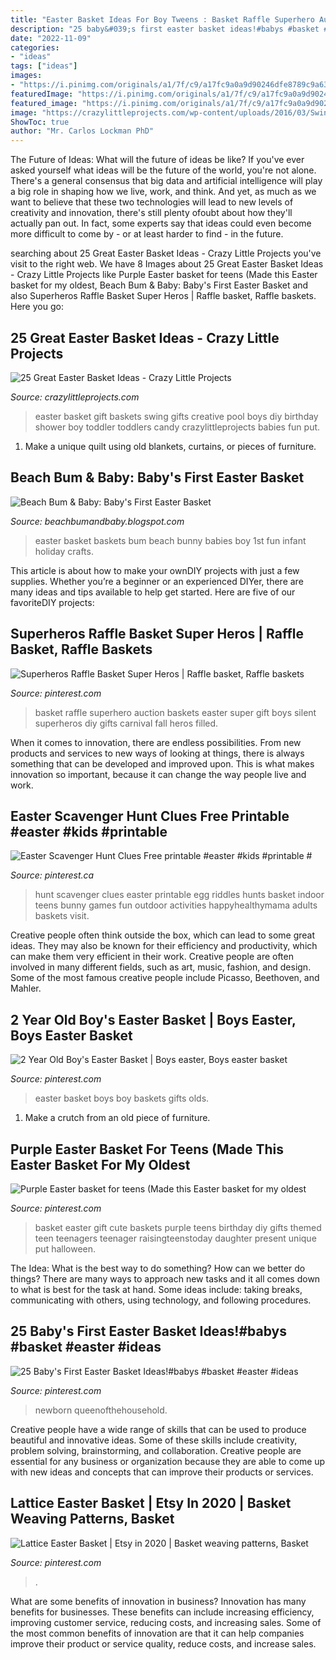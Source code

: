 ```yaml
---
title: "Easter Basket Ideas For Boy Tweens : Basket Raffle Superhero Auction Baskets Easter Super Gift Boys Silent Superheros Diy Gifts Carnival Fall Heros Filled"
description: "25 baby&#039;s first easter basket ideas!#babys #basket #easter #ideas"
date: "2022-11-09"
categories:
- "ideas"
tags: ["ideas"]
images:
- "https://i.pinimg.com/originals/a1/7f/c9/a17fc9a0a9d90246dfe8789c9a6329ed.jpg"
featuredImage: "https://i.pinimg.com/originals/a1/7f/c9/a17fc9a0a9d90246dfe8789c9a6329ed.jpg"
featured_image: "https://i.pinimg.com/originals/a1/7f/c9/a17fc9a0a9d90246dfe8789c9a6329ed.jpg"
image: "https://crazylittleprojects.com/wp-content/uploads/2016/03/Swing.jpg"
ShowToc: true
author: "Mr. Carlos Lockman PhD"
---
```



The Future of Ideas: What will the future of ideas be like?
If you've ever asked yourself what ideas will be the future of the world, you're not alone. There's a general consensus that big data and artificial intelligence will play a big role in shaping how we live, work, and think. And yet, as much as we want to believe that these two technologies will lead to new levels of creativity and innovation, there's still plenty ofoubt about how they'll actually pan out. In fact, some experts say that ideas could even become more difficult to come by - or at least harder to find - in the future.

	

		
searching about 25 Great Easter Basket Ideas - Crazy Little Projects you've visit to the right web. We have 8 Images about 25 Great Easter Basket Ideas - Crazy Little Projects like Purple Easter basket for teens (Made this Easter basket for my oldest, Beach Bum &amp; Baby: Baby&#039;s First Easter Basket and also Superheros Raffle Basket Super Heros | Raffle basket, Raffle baskets. Here you go:
		
    
## 25 Great Easter Basket Ideas - Crazy Little Projects

<img loading=lazy src="https://crazylittleprojects.com/wp-content/uploads/2016/03/Swing.jpg" onerror="this.onerror=null;this.src='https://tse1.mm.bing.net/th?id=OIP.rVmnmO6KaSIK5s99-i6OsQHaJ4&amp;pid=15.1';" alt="25 Great Easter Basket Ideas - Crazy Little Projects">

_Source: crazylittleprojects.com_

>easter basket gift baskets swing gifts creative pool boys diy birthday shower boy toddler toddlers candy crazylittleprojects babies fun put. 

	

1. Make a unique quilt using old blankets, curtains, or pieces of furniture.

    
## Beach Bum &amp; Baby: Baby&#039;s First Easter Basket

<img loading=lazy src="http://2.bp.blogspot.com/-E4f-3KjcYO0/Taz-8GkveZI/AAAAAAAABfA/qsxFK858kkY/s1600/IMG_7697.jpg" onerror="this.onerror=null;this.src='https://tse1.mm.bing.net/th?id=OIP.G643GXPBfwiQIl7qfKlyQAHaLG&amp;pid=15.1';" alt="Beach Bum &amp; Baby: Baby&#039;s First Easter Basket">

_Source: beachbumandbaby.blogspot.com_

>easter basket baskets bum beach bunny babies boy 1st fun infant holiday crafts. 

	

This article is about how to make your ownDIY projects with just a few supplies. Whether you’re a beginner or an experienced DIYer, there are many ideas and tips available to help get started. Here are five of our favoriteDIY projects: 

    
## Superheros Raffle Basket Super Heros | Raffle Basket, Raffle Baskets

<img loading=lazy src="https://i.pinimg.com/originals/de/0c/a9/de0ca95e3489d15cada1dac039108485.jpg" onerror="this.onerror=null;this.src='https://tse2.mm.bing.net/th?id=OIP.3NV4dVb7T3aYmcEUaTdrHQHaJ4&amp;pid=15.1';" alt="Superheros Raffle Basket Super Heros | Raffle basket, Raffle baskets">

_Source: pinterest.com_

>basket raffle superhero auction baskets easter super gift boys silent superheros diy gifts carnival fall heros filled. 

	

When it comes to innovation, there are endless possibilities. From new products and services to new ways of looking at things, there is always something that can be developed and improved upon. This is what makes innovation so important, because it can change the way people live and work.

    
## Easter Scavenger Hunt Clues Free Printable #easter #kids #printable #

<img loading=lazy src="https://i.pinimg.com/736x/dd/90/bb/dd90bbbc54cacb64f8fec1ed94a89f2e.jpg" onerror="this.onerror=null;this.src='https://tse4.mm.bing.net/th?id=OIP.LYaZ-a2nyVZLDFaiQYn03AHaLv&amp;pid=15.1';" alt="Easter Scavenger Hunt Clues Free printable #easter #kids #printable #">

_Source: pinterest.ca_

>hunt scavenger clues easter printable egg riddles hunts basket indoor teens bunny games fun outdoor activities happyhealthymama adults baskets visit. 

	

Creative people often think outside the box, which can lead to some great ideas. They may also be known for their efficiency and productivity, which can make them very efficient in their work. Creative people are often involved in many different fields, such as art, music, fashion, and design. Some of the most famous creative people include Picasso, Beethoven, and Mahler.

    
## 2 Year Old Boy&#039;s Easter Basket | Boys Easter, Boys Easter Basket

<img loading=lazy src="https://i.pinimg.com/originals/6d/8b/0f/6d8b0f7aefe5fa5ac92c1f0bfa93cb99.jpg" onerror="this.onerror=null;this.src='https://tse2.mm.bing.net/th?id=OIP.rfZqgIXyuhkuj5HuG9sTFQHaJ4&amp;pid=15.1';" alt="2 Year Old Boy&#039;s Easter Basket | Boys easter, Boys easter basket">

_Source: pinterest.com_

>easter basket boys boy baskets gifts olds. 

	

1. Make a crutch from an old piece of furniture.

    
## Purple Easter Basket For Teens (Made This Easter Basket For My Oldest

<img loading=lazy src="https://i.pinimg.com/originals/a1/7f/c9/a17fc9a0a9d90246dfe8789c9a6329ed.jpg" onerror="this.onerror=null;this.src='https://tse2.mm.bing.net/th?id=OIP.aDX8JCrnejyc0fNOhTwqQAHaJ4&amp;pid=15.1';" alt="Purple Easter basket for teens (Made this Easter basket for my oldest">

_Source: pinterest.com_

>basket easter gift cute baskets purple teens birthday diy gifts themed teen teenagers teenager raisingteenstoday daughter present unique put halloween. 

	

The Idea: What is the best way to do something?
How can we better do things? There are many ways to approach new tasks and it all comes down to what is best for the task at hand. Some ideas include: taking breaks, communicating with others, using technology, and following procedures.

    
## 25 Baby&#039;s First Easter Basket Ideas!#babys #basket #easter #ideas

<img loading=lazy src="https://i.pinimg.com/originals/36/ff/1c/36ff1c0964ddc401e84b28398a2c6e8f.jpg" onerror="this.onerror=null;this.src='https://tse2.mm.bing.net/th?id=OIP.FdaajhHIUsMRNtyh1krveAHaLH&amp;pid=15.1';" alt="25 Baby&#039;s First Easter Basket Ideas!#babys #basket #easter #ideas">

_Source: pinterest.com_

>newborn queenofthehousehold. 

	

Creative people have a wide range of skills that can be used to produce beautiful and innovative ideas. Some of these skills include creativity, problem solving, brainstorming, and collaboration. Creative people are essential for any business or organization because they are able to come up with new ideas and concepts that can improve their products or services.

    
## Lattice Easter Basket | Etsy In 2020 | Basket Weaving Patterns, Basket

<img loading=lazy src="https://i.pinimg.com/736x/04/b2/71/04b271c493087908a59798db5057c3c6.jpg" onerror="this.onerror=null;this.src='https://tse2.mm.bing.net/th?id=OIP.ByNGldbDhaIozDiHLYvmwQHaFj&amp;pid=15.1';" alt="Lattice Easter Basket | Etsy in 2020 | Basket weaving patterns, Basket">

_Source: pinterest.com_

>. 

	

What are some benefits of innovation in business?
Innovation has many benefits for businesses. These benefits can include increasing efficiency, improving customer service, reducing costs, and increasing sales. Some of the most common benefits of innovation are that it can help companies improve their product or service quality, reduce costs, and increase sales.

